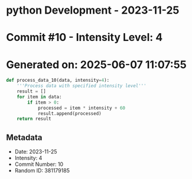 ﻿# python Development - 2023-11-25
# Commit #10 - Intensity Level: 4
# Generated on: 2025-06-07 11:07:55
```python
def process_data_10(data, intensity=4):
    '''Process data with specified intensity level'''
    result = []
    for item in data:
        if item > 0:
            processed = item * intensity + 60
            result.append(processed)
    return result
```
## Metadata
- Date: 2023-11-25
- Intensity: 4
- Commit Number: 10
- Random ID: 381179185
